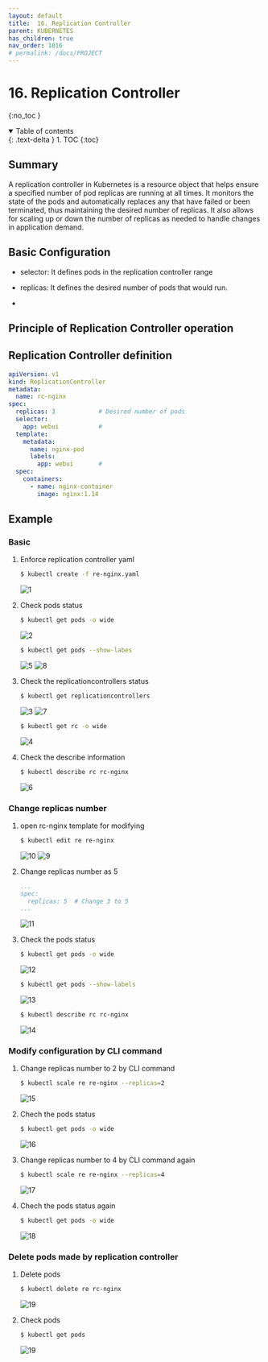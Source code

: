 ```yaml
---
layout: default
title:  16. Replication Controller
parent: KUBERNETES
has_children: true
nav_order: 1016
# permalink: /docs/PROJECT
---
```


# 16. Replication Controller

{:no_toc }

<details open markdown="block">  
  <summary>
    Table of contents
  </summary>
  {: .text-delta }
1. TOC  
{:toc}
</details>

## Summary  

A replication controller in Kubernetes is a resource object that helps ensure a specified number of pod replicas are running at all times. It monitors the state of the pods and automatically replaces any that have failed or been terminated, thus maintaining the desired number of replicas. It also allows for scaling up or down the number of replicas as needed to handle changes in application demand.

## Basic Configuration

* selector: It defines pods in the replication controller range  

* replicas: It defines the desired number of pods that would run.  

* 

## Principle of Replication Controller operation

## Replication Controller definition

```yml
apiVersion: v1
kind: ReplicationController        
metadata:
  name: rc-nginx
spec:
  replicas: 3            # Desired number of pods
  selector:
    app: webui           #
  template: 
    metadata:
      name: nginx-pod
      labels:
        app: webui       #
  spec:
    containers:
      - name: nginx-container
        image: nginx:1.14
```

## Example  

### Basic

1. Enforce replication controller yaml  

    ```bash
    $ kubectl create -f re-nginx.yaml  
    ```

    ![1](/docs/KUBERNETES/16.Controller-ReplicationController/pics/1.png)

2. Check pods status

    ```bash
    $ kubectl get pods -o wide  
    ```  

    ![2](/docs/KUBERNETES/16.Controller-ReplicationController/pics/2.png)

    ```bash
    $ kubectl get pods --show-labes
    ```

    ![5](/docs/KUBERNETES/16.Controller-ReplicationController/pics/5.png)
    ![8](/docs/KUBERNETES/16.Controller-ReplicationController/pics/8.png)

3. Check the replicationcontrollers status

    ```bash
    $ kubectl get replicationcontrollers
    ```  

    ![3](/docs/KUBERNETES/16.Controller-ReplicationController/pics/3.png)
    ![7](/docs/KUBERNETES/16.Controller-ReplicationController/pics/7.png)

    ```bash
    $ kubectl get rc -o wide
    ```

    ![4](/docs/KUBERNETES/16.Controller-ReplicationController/pics/4.png)

4. Check the describe information  

    ```bash
    $ kubectl describe rc rc-nginx
    ```

    ![6](/docs/KUBERNETES/16.Controller-ReplicationController/pics/6.png)

### Change replicas number  

1. open rc-nginx template for modifying  

    ```bash
    $ kubectl edit re re-nginx
    ```

    ![10](/docs/KUBERNETES/16.Controller-ReplicationController/pics/10.png)
    ![9](/docs/KUBERNETES/16.Controller-ReplicationController/pics/9.png)

2. Change replicas number as 5

    ```yml
    ...
    spec:
      replicas: 5  # Change 3 to 5
    ...
    ```

    ![11](/docs/KUBERNETES/16.Controller-ReplicationController/pics/11.png)

3. Check the pods status  

    ```bash
    $ kubectl get pods -o wide  
    ```

    ![12](/docs/KUBERNETES/16.Controller-ReplicationController/pics/12.png)

    ```bash
    $ kubectl get pods --show-labels
    ```

    ![13](/docs/KUBERNETES/16.Controller-ReplicationController/pics/13.png)

    ```bash
    $ kubectl describe rc rc-nginx
    ```

   ![14](/docs/KUBERNETES/16.Controller-ReplicationController/pics/14.png)

### Modify configuration by CLI command  

1. Change replicas number to 2 by CLI command

    ```bash
    $ kubectl scale re re-nginx --replicas=2
    ```  

    ![15](/docs/KUBERNETES/16.Controller-ReplicationController/pics/15.png)

2. Chech the pods status

    ```bash
    $ kubectl get pods -o wide
    ```

    ![16](/docs/KUBERNETES/16.Controller-ReplicationController/pics/16.png)

3. Change replicas number to 4 by CLI command again

    ```bash
    $ kubectl scale re re-nginx --replicas=4
    ```  

    ![17](/docs/KUBERNETES/16.Controller-ReplicationController/pics/17.png)

4. Chech the pods status again

    ```bash
    $ kubectl get pods -o wide
    ```

    ![18](/docs/KUBERNETES/16.Controller-ReplicationController/pics/18.png)

### Delete pods made by replication controller  

1. Delete pods
    ```bash
    $ kubectl delete re rc-nginx
      ```

    ![19](/docs/KUBERNETES/16.Controller-ReplicationController/pics/19.png)

2. Check pods

    ```bash
    $ kubectl get pods
    ```

    ![19](/docs/KUBERNETES/16.Controller-ReplicationController/pics/19.png)
